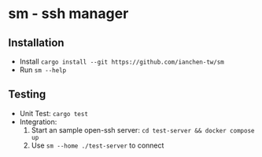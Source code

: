 # sm - ssh manager

## Installation
+ Install `cargo install --git https://github.com/ianchen-tw/sm`
+ Run `sm --help`

## Testing
+ Unit Test: `cargo test`
+ Integration:
    1. Start an sample open-ssh server: `cd test-server && docker compose up`
    2. Use `sm --home ./test-server` to connect
